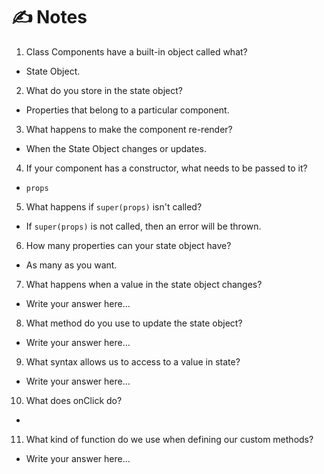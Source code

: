 # ✍️ Notes
1. Class Components have a built-in object called what?
- State Object.

2. What do you store in the state object?
- Properties that belong to a particular component.

3. What happens to make the component re-render?
- When the State Object changes or updates.

4. If your component has a constructor, what needs to be passed to it?
- `props`

5. What happens if `super(props)` isn't called?
- If `super(props)` is not called, then an error will be thrown.

6. How many properties can your state object have?
- As many as you want.

7. What happens when a value in the state object changes?
- Write your answer here...

8. What method do you use to update the state object?
- Write your answer here...

9. What syntax allows us to access to a value in state?
- Write your answer here...

10. What does onClick do?
- 

11. What kind of function do we use when defining our custom methods?
- Write your answer here...